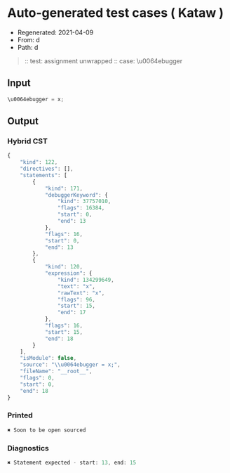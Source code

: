 # Auto-generated test cases ( Kataw )
- Regenerated: 2021-04-09
- From: d
- Path: d
> :: test: assignment unwrapped
> :: case: \u0064ebugger
## Input

`````js
\u0064ebugger = x;
`````

## Output

### Hybrid CST

```javascript
{
    "kind": 122,
    "directives": [],
    "statements": [
        {
            "kind": 171,
            "debuggerKeyword": {
                "kind": 37757010,
                "flags": 16384,
                "start": 0,
                "end": 13
            },
            "flags": 16,
            "start": 0,
            "end": 13
        },
        {
            "kind": 120,
            "expression": {
                "kind": 134299649,
                "text": "x",
                "rawText": "x",
                "flags": 96,
                "start": 15,
                "end": 17
            },
            "flags": 16,
            "start": 15,
            "end": 18
        }
    ],
    "isModule": false,
    "source": "\\u0064ebugger = x;",
    "fileName": "__root__",
    "flags": 0,
    "start": 0,
    "end": 18
}
```

### Printed

```javascript
✖ Soon to be open sourced
```

### Diagnostics

```javascript
✖ Statement expected - start: 13, end: 15

```

